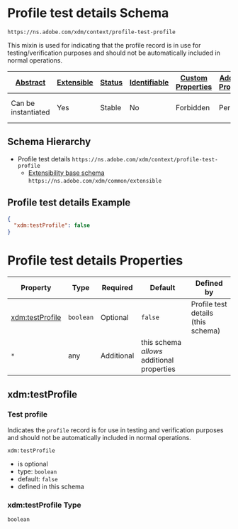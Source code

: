 
# Profile test details Schema

```
https://ns.adobe.com/xdm/context/profile-test-profile
```

This mixin is used for indicating that the profile record is in use for testing/verification purposes and should not be automatically included in normal operations.

| [Abstract](../../abstract.md) | [Extensible](../../extensions.md) | [Status](../../status.md) | [Identifiable](../../id.md) | [Custom Properties](../../extensions.md) | [Additional Properties](../../extensions.md) | Defined In |
|-------------------------------|-----------------------------------|---------------------------|-----------------------------|------------------------------------------|----------------------------------------------|------------|
| Can be instantiated | Yes | Stable | No | Forbidden | Permitted | [context/profile-test-profile.schema.json](context/profile-test-profile.schema.json) |
## Schema Hierarchy

* Profile test details `https://ns.adobe.com/xdm/context/profile-test-profile`
  * [Extensibility base schema](../common/extensible.schema.md) `https://ns.adobe.com/xdm/common/extensible`


## Profile test details Example
```json
{
  "xdm:testProfile": false
}
```

# Profile test details Properties

| Property | Type | Required | Default | Defined by |
|----------|------|----------|---------|------------|
| [xdm:testProfile](#xdmtestprofile) | `boolean` | Optional | `false` | Profile test details (this schema) |
| `*` | any | Additional | this schema *allows* additional properties |

## xdm:testProfile
### Test profile

Indicates the `profile` record is for use in testing and verification purposes and should not be automatically included in normal operations.

`xdm:testProfile`
* is optional
* type: `boolean`
* default: `false`
* defined in this schema

### xdm:testProfile Type


`boolean`




